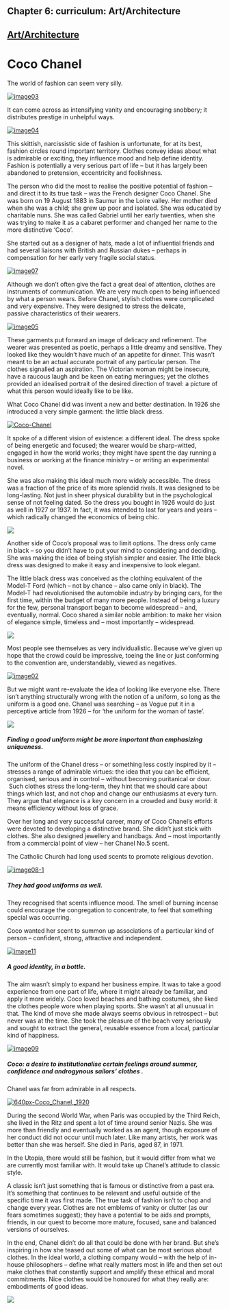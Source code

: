 
## Chapter 6: curriculum: Art/Architecture

## [Art/Architecture](../category/curriculum/artarchitecture/index.html)

# Coco Chanel

The world of fashion can seem very silly.

[![image03](http://i1.wp.com/www.thebookoflife.org/wp-content/uploads/2015/04/image032.jpg?resize=635%2C351)](http://i0.wp.com/www.thebookoflife.org/wp-content/uploads/2015/04/image032.jpg)

<span class="s1">It can come across as intensifying vanity and encouraging snobbery; it distributes prestige in unhelpful ways. </span>

[![image04](http://i1.wp.com/www.thebookoflife.org/wp-content/uploads/2015/04/image04.jpg?resize=419%2C424)](http://i2.wp.com/www.thebookoflife.org/wp-content/uploads/2015/04/image04.jpg)

<span class="s1">This skittish, narcissistic side of fashion is unfortunate, for at its best, fashion circles round important territory. Clothes convey ideas about what is admirable or exciting, they influence mood and help define identity. Fashion is potentially a very serious part of life – but it has largely been abandoned to pretension, eccentricity and foolishness. </span>

<span class="s1">The person who did the most to realise the positive potential of fashion – and direct it to its true task – was the French designer Coco Chanel. She was born on 19 August 1883 in Saumur in the Loire valley. Her mother died when she was a child; she grew up poor and isolated. She was educated by charitable nuns. She was called Gabriel until her early twenties, when she was trying to make it as a cabaret performer and changed her name to the more distinctive ‘Coco’. </span>

<span class="s1">She started out as a designer of hats, made a lot of influential friends and had several liaisons with British and Russian dukes – perhaps in compensation for her early very fragile social status. </span>

[![image07](http://i0.wp.com/www.thebookoflife.org/wp-content/uploads/2015/04/image072.jpg?resize=511%2C519)](http://i0.wp.com/www.thebookoflife.org/wp-content/uploads/2015/04/image072.jpg)

<span class="s1">Although we don’t often give the fact a great deal of attention, clothes are instruments of communication. We are very much open to being influenced by what a person wears. </span>Before Chanel, stylish clothes were complicated and very expensive. They were designed to stress the delicate, passive characteristics of their wearers.

[![image05](http://i1.wp.com/www.thebookoflife.org/wp-content/uploads/2015/04/image051.jpg?resize=518%2C490)](http://i0.wp.com/www.thebookoflife.org/wp-content/uploads/2015/04/image051.jpg)

<span class="s1">These garments put forward an image of delicacy and refinement. The wearer was presented as poetic, perhaps a little dreamy and sensitive. They looked like they wouldn’t have much of an appetite for dinner. This wasn’t meant to be an actual accurate portrait of any particular person. The clothes signalled an aspiration. The Victorian woman might be insecure, have a raucous laugh and be keen on eating meringues; yet the clothes provided an idealised portrait of the desired direction of travel: a picture of what this person would ideally like to be like. </span>

<span class="s1">What Coco Chanel did was invent a new and better destination. In 1926 she introduced a very simple garment: the little black dress. </span>

[![Coco-Chanel](http://i2.wp.com/www.thebookoflife.org/wp-content/uploads/2015/04/Coco-Chanel.png?resize=635%2C560)](http://i1.wp.com/www.thebookoflife.org/wp-content/uploads/2015/04/Coco-Chanel.png)

<span class="s1">It spoke of a different vision of existence: a different ideal. The dress spoke of being energetic and focused; the wearer would be sharp-witted, engaged in how the world works; they might have spent the day running a business or working at the finance ministry – or writing an experimental novel. </span>

<span class="s1">She was also making this ideal much more widely accessible. The dress was a fraction of the price of its more splendid rivals. It was designed to be long-lasting. Not just in sheer physical durability but in the psychological sense of not feeling dated. So the dress you bought in 1926 would do just as well in 1927 or 1937. In fact, it was intended to last for years and years – which radically changed the economics of being chic.</span>

![](http://i1.wp.com/www.chhs.colostate.edu/News/Images/Large/4ha4rmsq11tuad2pmeousum5.Avenir%20Little%20Black%20Dress.jpg?resize=300%2C468)

<span class="s1">Another side of Coco’s proposal was to limit options. The dress only came in black – so you didn’t have to put your mind to considering and deciding. She was making the idea of being stylish simpler and easier. The little black dress was designed to make it easy and inexpensive to look elegant. </span>

<span class="s1">The little black dress was conceived as the clothing equivalent of the Model-T Ford (which – not by chance – also came only in black). The Model-T had revolutionised the automobile industry by bringing cars, for the first time, within the budget of many more people. Instead of being a luxury for the few, personal transport began to become widespread – and, eventually, normal. Coco shared a similar noble ambition: to make her vision of elegance simple, timeless and – most importantly – widespread.</span>

![](https://complimentcloset.files.wordpress.com/2011/04/chanel-lbd.jpg)

Most people see themselves as very individualistic. Because we’ve given up hope that the crowd could be impressive, toeing the line or just conforming to the convention are, understandably, viewed as negatives.

[![image02](http://i2.wp.com/www.thebookoflife.org/wp-content/uploads/2015/04/image021.jpg?resize=635%2C406)](http://i2.wp.com/www.thebookoflife.org/wp-content/uploads/2015/04/image021.jpg)

<span class="s1">But we might want re-evaluate the idea of looking like everyone else. There isn’t anything structurally wrong with the notion of a uniform, so long as the uniform is a good one. Chanel was searching – as Vogue put it in a perceptive article from 1926 – for ‘the uniform for the woman of taste’.</span>

![](http://i2.wp.com/www.theonlinerocket.com/wp-content/uploads/2014/02/TS-SHOPPING-3-MCT.jpg?resize=444%2C592)

##### Finding a good uniform might be more important than emphasizing uniqueness.

<span class="s1">The uniform of the Chanel dress – or something less costly inspired by it – stresses a range of admirable virtues:</span> the idea that you can be efficient, organised, serious and in control – without becoming puritanical or dour.  Such clothes stress the long-term, they hint that we should care about things which last, and not chop and change our enthusiasms at every turn. They argue that elegance is a key concern in a crowded and busy world: it means efficiency without loss of grace.

<span class="s1">Over her long and very successful career, many of Coco Chanel’s efforts were devoted to developing a distinctive brand. She didn’t just stick with clothes. She also designed jewellery and handbags. And – most importantly from a commercial point of view – her Chanel No.5 scent. </span>

<span class="s1">The Catholic Church had long used scents to promote religious devotion. </span>

[![image08-1](http://i2.wp.com/www.thebookoflife.org/wp-content/uploads/2015/04/image08-1.jpg?resize=635%2C476)](http://i1.wp.com/www.thebookoflife.org/wp-content/uploads/2015/04/image08-1.jpg)

##### They had good uniforms as well.

<span class="s1">They recognised that scents influence mood. The smell of burning incense could encourage the congregation to concentrate, to feel that something special was occurring. </span>

<span class="s1">Coco wanted her scent to summon up associations of a particular kind of person – confident, strong, attractive and independent.</span>

[![image11](http://i2.wp.com/www.thebookoflife.org/wp-content/uploads/2015/04/image111.jpg?resize=635%2C553)](http://i1.wp.com/www.thebookoflife.org/wp-content/uploads/2015/04/image111.jpg)

##### <span class="s1">A good identity, in a bottle.</span>

<span class="s1">The aim wasn’t simply to expand her business empire. It was to take a good experience from one part of life, where it might already be familiar, and apply it more widely. Coco loved beaches and bathing costumes, she liked the clothes people wore when playing sports. She wasn’t at all unusual in that. The kind of move she made always seems obvious in retrospect – but never was at the time. She took the pleasure of the beach very seriously and sought to extract the general, reusable essence from a local, particular kind of happiness.</span>

[![image09](http://i1.wp.com/www.thebookoflife.org/wp-content/uploads/2015/04/image09.jpg?resize=635%2C529)](http://i1.wp.com/www.thebookoflife.org/wp-content/uploads/2015/04/image09.jpg)

##### <span class="s1">Coco: a desire to institutionalise certain feelings around summer, confidence and androgynous sailors’ clothes .</span>

<span class="s1">Chanel was far from admirable in all respects. </span>

[![640px-Coco\_Chanel,\_1920](http://i1.wp.com/www.thebookoflife.org/wp-content/uploads/2015/04/640px-Coco_Chanel_1920.jpg?resize=635%2C462)](http://i2.wp.com/www.thebookoflife.org/wp-content/uploads/2015/04/640px-Coco_Chanel_1920.jpg)

<span class="s1">During the second World War, when Paris was occupied by the Third Reich, she lived in the Ritz and spent a lot of time around senior Nazis. She was more than friendly and eventually worked as an agent, though exposure of her conduct did not occur until much later. Like many artists, her work was better than she was herself. She died in Paris, aged 87, in 1971. </span>

In the Utopia, there would still be fashion, but it would differ from what we are currently most familiar with. It would take up Chanel’s attitude to classic style.

<span class="s1"> A classic isn’t just something that is famous or distinctive from a past era. It’s something that continues to be relevant and useful outside of the specific time it was first made. The true task of fashion isn’t to chop and change every year. Clothes are not emblems of vanity or clutter (as our fears sometimes suggest); they have a potential to be aids and prompts, friends, in our quest to become more mature, focused, sane and balanced versions of ourselves.</span>

<span class="s1">In the end, Chanel didn’t do all that could be done with her brand. But she’s inspiring in how she teased out some of what can be most serious about clothes. In the ideal world, a clothing company would – with the help of in-house philosophers – define what really matters most in life and then set out make clothes that constantly support and amplify these ethical and moral commitments. Nice clothes would be honoured for what they really are: embodiments of good ideas.</span>

![](http://i1.wp.com/marieclaire.media.ipcdigital.co.uk/11116/000069d98/1b6e_orh100000w440/keira-knightley-50-shades-of-grey-garticle-2.jpg?resize=359%2C538)